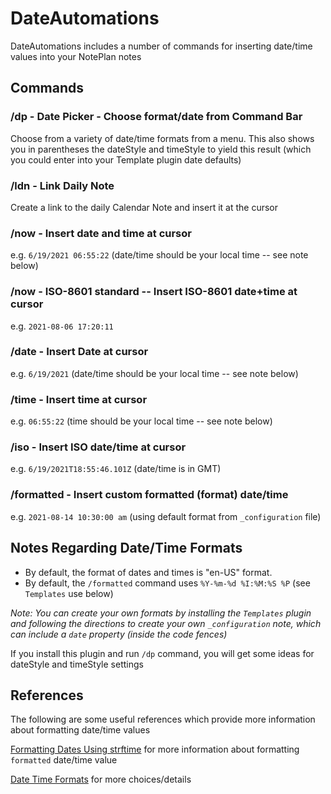 # DateAutomations
DateAutomations includes a number of commands for inserting date/time values into your NotePlan notes

## Commands

### /dp - Date Picker - Choose format/date from Command Bar
Choose from a variety of date/time formats from a menu. This also shows you in parentheses the dateStyle and timeStyle to yield this result (which you could enter into your Template plugin date defaults)

### /ldn - Link Daily Note
Create a link to the daily Calendar Note and insert it at the cursor

### /now - Insert date and time at cursor
e.g. `6/19/2021 06:55:22` (date/time should be your local time -- see note below)

### /now - ISO-8601 standard -- Insert ISO-8601 date+time at cursor
e.g. `2021-08-06 17:20:11`

### /date - Insert Date at cursor
e.g. `6/19/2021` (date/time should be your local time -- see note below)

### /time - Insert time at cursor
e.g. `06:55:22` (time should be your local time -- see note below)

### /iso - Insert ISO date/time at cursor
e.g. `6/19/2021T18:55:46.101Z` (date/time is in GMT)

### /formatted - Insert custom formatted (format) date/time
e.g. `2021-08-14 10:30:00 am` (using default format from `_configuration` file)

## Notes Regarding Date/Time Formats
- By default, the format of dates and times is "en-US" format.
- By default, the `/formatted` command uses `%Y-%m-%d %I:%M:%S %P` (see `Templates` use below)

*Note: You can create your own formats by installing the `Templates` plugin and following the directions to create your own `_configuration` note, which can include a `date` property (inside the code fences)*

If you install this plugin and run `/dp` command, you will get some ideas for dateStyle and timeStyle settings

## References
The following are some useful references which provide more information about formatting date/time values

[Formatting Dates Using strftime](https://www.strfti.me/) for more information about formatting `formatted` date/time value

[Date Time Formats](https://developer.mozilla.org/en-US/docs/Web/JavaScript/Reference/Global_Objects/Intl/DateTimeFormat/DateTimeFormat) for more choices/details
